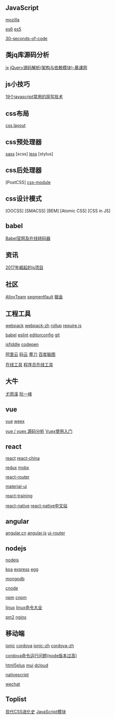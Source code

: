 ## JavaScript

[mozilla](https://developer.mozilla.org/zh-CN/)

[es6](http://es6.ruanyifeng.com/)
[es5](http://javascript.ruanyifeng.com/)

[30-seconds-of-code](https://github.com/Chalarangelo/30-seconds-of-code)


## 类jq库源码分析

[jx](https://github.com/kinvix/AlloyTimer)
[jQuery源码解析(架构与依赖模块)-慕课网](https://www.imooc.com/learn/172)


## js小技巧

[19个javascript常用的简写技术](http://blog.csdn.net/sinat_17775997/article/details/73692697)

## css布局

[css layout](http://zh.learnlayout.com/)


## css预处理器

[sass](http://sass-lang.com/)
[scss]
[less](http://lesscss.org/)
[stylus]


## css后处理器

[PostCSS]
[css-module](https://github.com/css-modules/css-modules)


## css设计模式

[OOCSS]
[SMACSS]
[BEM]
[Atomic CSS]
[CSS in JS]

## babel
[Babel官网及在线转码器](https://babeljs.io/)

## 资讯

[2017年崛起的js项目](https://segmentfault.com/a/1190000012927293)

## 社区

[AlloyTeam](http://www.alloyteam.com/)
[segmentfault](https://segmentfault.com/)
[掘金](https://juejin.im/)


## 工程工具

[webpack](https://webpack.js.org/)
[webpack-zh](https://webpack-china.org/)
[rollup](https://rollupjs.org/guide/en)
[require.js](http://requirejs.org/)

[babel](http://babeljs.io/)
[eslint](https://eslint.org/)
[editorconfig](http://editorconfig.org/)
[git](https://git-scm.com/)

[jsfiddle](https://jsfiddle.net/)
[codepen](https://codepen.io/)

[阿里云](https://www.aliyun.com/)
[码云](https://gitee.com/)
[墨刀](https://modao.cc/)
[百度脑图](http://naotu.baidu.com/)

[在线工具](https://tool.lu/)
[程序员在线工具](http://www.ofmonkey.com/)

## 大牛

[尤雨溪](http://evanyou.me/)
[阮一峰](http://www.ruanyifeng.com/blog/)

## vue

[vue](https://cn.vuejs.org/)
[weex](http://weex.apache.org/)

[vue / vuex 源码分析](https://www.imooc.com/t/3017249)
[Vuex使用入门](http://blog.csdn.net/h5_queenstyle12/article/details/75386359)

## react

[react](https://reactjs.org/)
[react-china](http://react-china.org/)

[redux](https://redux.js.org/)
[mobx](https://mobx.js.org/)

[react-router](http://react-guide.github.io/react-router-cn/)

[material-ui](https://material-ui-next.com/)

[react-training](https://reacttraining.com/)

[react-native](http://facebook.github.io/react-native/)
[react-native中文站](https://reactnative.cn/)

## angular

[angular.cn](https://angular.cn/)
[angular.js](http://www.angularjs.net.cn/)
[ui-router](https://ui-router.github.io/)


## nodejs

[nodejs](https://github.com/nodejs)

[koa](https://github.com/koajs)
[express](https://github.com/expressjs)
[egg](http://eggjs.org/)

[mongodb](https://www.mongodb.com/)

[cnode](https://cnodejs.org/)

[npm](https://www.npmjs.com/)
[cnpm](https://npm.taobao.org/)

[linux](https://www.linux.org/)
[linux命令大全](http://man.linuxde.net/)

[pm2](http://pm2.keymetrics.io/)
[nginx](http://nginx.org/)


## 移动端
[ionic](https://ionicframework.com/)
[cordova](http://cordova.apache.org/)
[ionic-zh](http://www.ionic.wang/)
[cordova-zh](http://cordova.axuer.com/)

[cordova命令运行问题(node版本过高)](http://www.it1352.com/550659.html)

[html5plus](http://www.html5plus.org/)
[mui](http://dev.dcloud.net.cn/mui/)
[dcloud](http://www.dcloud.io/index.html)

[nativescript](https://www.nativescript.org/)

[wechat](https://mp.weixin.qq.com/)


## Toplist

[现代CSS进化史](https://segmentfault.com/a/1190000013191860)
[JavaScript模块](https://qiqihaobenben.github.io/Front-End-Basics/JavaScript/utility/module)
